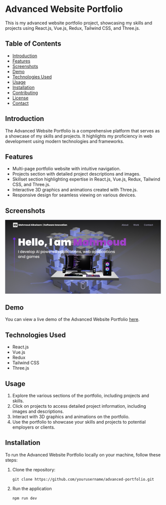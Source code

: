 # Advanced Website Portfolio

This is my advanced website portfolio project, showcasing my skills and projects using React.js, Vue.js, Redux, Tailwind CSS, and Three.js.

## Table of Contents

- [Introduction](#introduction)
- [Features](#features)
- [Screenshots](#screenshots)
- [Demo](#demo)
- [Technologies Used](#technologies-used)
- [Usage](#usage)
- [Installation](#installation)
- [Contributing](#contributing)
- [License](#license)
- [Contact](#contact)

## Introduction

The Advanced Website Portfolio is a comprehensive platform that serves as a showcase of my skills and projects. It highlights my proficiency in web development using modern technologies and frameworks.

## Features

- Multi-page portfolio website with intuitive navigation.
- Projects section with detailed project descriptions and images.
- Skillset section highlighting expertise in React.js, Vue.js, Redux, Tailwind CSS, and Three.js.
- Interactive 3D graphics and animations created with Three.js.
- Responsive design for seamless viewing on various devices.

## Screenshots

![Portfolio Screenshot](/apw.png)

## Demo

You can view a live demo of the Advanced Website Portfolio [here](https://mahmoudalkwisem.com/).

## Technologies Used

- React.js
- Vue.js
- Redux
- Tailwind CSS
- Three.js

## Usage

1. Explore the various sections of the portfolio, including projects and skills.
2. Click on projects to access detailed project information, including images and descriptions.
3. Interact with 3D graphics and animations on the portfolio.
4. Use the portfolio to showcase your skills and projects to potential employers or clients.

## Installation

To run the Advanced Website Portfolio locally on your machine, follow these steps:

1. Clone the repository:

   ```shell
   git clone https://github.com/yourusername/advanced-portfolio.git
2. Run the application
   ```shell
   npm run dev
